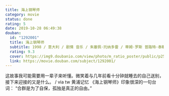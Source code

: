 ```yaml
---
title: 海上钢琴师
category: movie
status: done
rating: 5
date: 2019-10-28 06:49:38
douban:
  id: "1292001"
  title: 海上钢琴师
  subtitle: 1998 / 意大利 / 剧情 音乐 / 朱塞佩·托纳多雷 / 蒂姆·罗斯 普路特·泰勒·文斯
  rating: 9.3
  cover: https://img9.doubanio.com/view/photo/m_ratio_poster/public/p2574551676.jpg
  link: https://movie.douban.com/subject/1292001/
---
```


这故事我可能需要用一辈子来听懂。微笑着与几年前看十分钟就睡去的自己送别，接下来迎接的又是什么。 / via tw 黄浦记忆 《海上钢琴师》印象很深的一句台词： “合群是为了自保，孤独是真正的自由。”